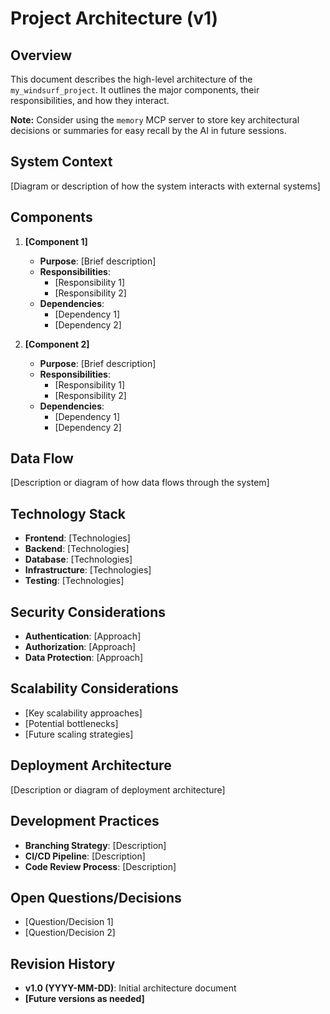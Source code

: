 # Project Architecture (v1)

## Overview
This document describes the high-level architecture of the `my_windsurf_project`. It outlines the major components, their responsibilities, and how they interact.

**Note:** Consider using the `memory` MCP server to store key architectural decisions or summaries for easy recall by the AI in future sessions.

## System Context
[Diagram or description of how the system interacts with external systems]

## Components
1. **[Component 1]**
   - **Purpose**: [Brief description]
   - **Responsibilities**:
     - [Responsibility 1]
     - [Responsibility 2]
   - **Dependencies**:
     - [Dependency 1]
     - [Dependency 2]

2. **[Component 2]**
   - **Purpose**: [Brief description]
   - **Responsibilities**:
     - [Responsibility 1]
     - [Responsibility 2]
   - **Dependencies**:
     - [Dependency 1]
     - [Dependency 2]

## Data Flow
[Description or diagram of how data flows through the system]

## Technology Stack
- **Frontend**: [Technologies]
- **Backend**: [Technologies]
- **Database**: [Technologies]
- **Infrastructure**: [Technologies]
- **Testing**: [Technologies]

## Security Considerations
- **Authentication**: [Approach]
- **Authorization**: [Approach]
- **Data Protection**: [Approach]

## Scalability Considerations
- [Key scalability approaches]
- [Potential bottlenecks]
- [Future scaling strategies]

## Deployment Architecture
[Description or diagram of deployment architecture]

## Development Practices
- **Branching Strategy**: [Description]
- **CI/CD Pipeline**: [Description]
- **Code Review Process**: [Description]

## Open Questions/Decisions
- [Question/Decision 1]
- [Question/Decision 2]

## Revision History
- **v1.0 (YYYY-MM-DD)**: Initial architecture document
- **[Future versions as needed]**
